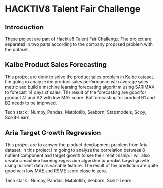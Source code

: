 # **HACKTIV8 Talent Fair Challenge**

## Introduction
These project are part of Hacktiv8 Talent Fair Challenge. The project are separated in two parts according to the company proposed problem with the dataset.



## Kalbe Product Sales Forecasting

This project are done to solve the product sales problem in Kalbe dataset. I'm going to analyze the product sales performance with average sales metric and build a machine learning forecasting algorithm using SARIMAX to forecast 14 days of sales. The result of the forecasting are good for product A1 and A2 with low MAE score. But forecasting for product B1 and B2 needs to be improved.

Tech stack : Numpy, Pandas, Matplotlib, Seaborn, Statsmodels, Scipy, Scikit-Learn

## Aria Target Growth Regression

This project are to asnwer the product development problem from Aria dataset. In this project I'm going to analyze the correlation between 8 nutient component and target growth to see their relationship. I will also create a machine learning regression algorithm to predict target growth using nutrient data as variable feature. The result of the prediction are quite good with low MAE and RSME score close to zero.

Tech stack : Numpy, Pandas, Matplotlib, Seaborn, Scikit-Learn